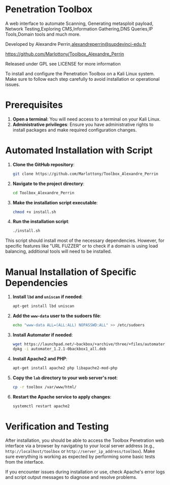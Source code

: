 Penetration Toolbox
=======================


A web interface to automate Scanning, Generating metasploit payload, Network Testing,Exploring CMS,Information Gathering,DNS Queries,IP Tools,Domain tools and much more.


Developed by Alexandre Perrin,alexandreperrin@supdevinci-edu.fr

https://github.com/Marlottony/Toolbox_Alexandre_Perrin

Released under GPL see LICENSE for more information

To install and configure the Penetration Toolbox on a Kali Linux system. Make sure to follow each step carefully to avoid installation or operational issues.

Prerequisites   
=======================

1. **Open a terminal**: You will need access to a terminal on your Kali Linux.
2. **Administrative privileges**: Ensure you have administrative rights to install packages and make required configuration changes.


Automated Installation with Script  
=======================

1. **Clone the GitHub repository**:
   ```bash
   git clone https://github.com/Marlottony/Toolbox_Alexandre_Perrin
   ```
   
2. **Navigate to the project directory**:
   ```bash
   cd Toolbox_Alexandre_Perrin
   ```
   
3. **Make the installation script executable**:
   ```bash
   chmod +x install.sh
   ```
   
4. **Run the installation script**:
   ```bash
   ./install.sh
   ```

This script should install most of the necessary dependencies. However, for specific features like "URL FUZZER" or to check if a domain is using load balancing, additional tools will need to be installed.


Manual Installation of Specific Dependencies 
=======================

1. **Install `lbd` and `uniscan` if needed**:
   ```bash
   apt-get install lbd uniscan
   ```

2. **Add the `www-data` user to the sudoers file**:
   ```bash
   echo "www-data ALL=(ALL:ALL) NOPASSWD:ALL" >> /etc/sudoers
   ```

3. **Install Automater if needed**:
   ```bash
   wget https://launchpad.net/~backbox/+archive/three/+files/automater_1.2.1-0backbox1_all.deb
   dpkg -i automater_1.2.1-0backbox1_all.deb
   ```

4. **Install Apache2 and PHP**:
   ```bash
   apt-get install apache2 php libapache2-mod-php
   ```

5. **Copy the `lab` directory to your web server's root**:
   ```bash
   cp -r toolbox /var/www/html/
   ```

6. **Restart the Apache service to apply changes**:
   ```bash
   systemctl restart apache2
   ```

Verification and Testing  
=======================

After installation, you should be able to access the Toolbox Penetration web interface via a browser by navigating to your local server address (e.g., `http://localhost/toolbox` or `http://server_ip_address/toolbox`). Make sure everything is working as expected by performing some basic tests from the interface.

If you encounter issues during installation or use, check Apache's error logs and script output messages to diagnose and resolve problems.
